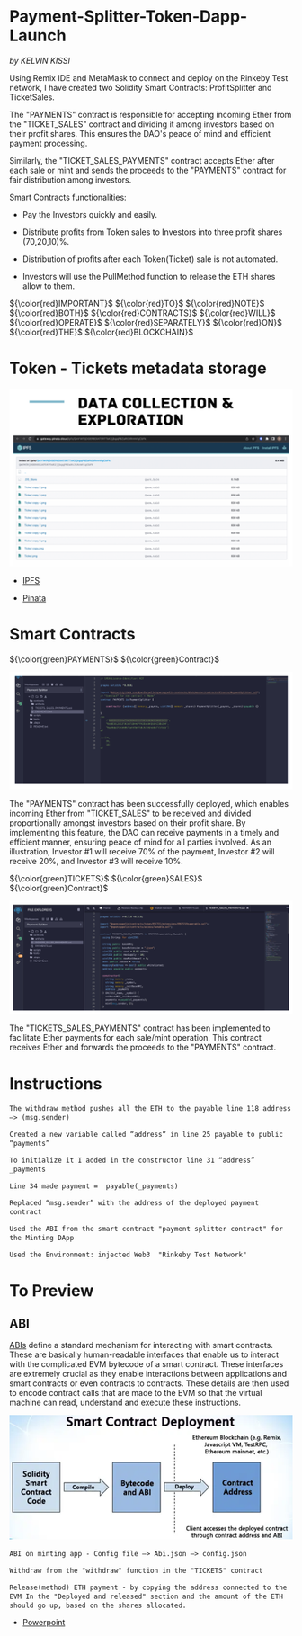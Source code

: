 # Payment-Splitter-Token-Dapp-Launch

*by KELVIN KISSI*

Using Remix IDE and MetaMask to connect and deploy on the Rinkeby Test network, I have created two Solidity Smart Contracts: ProfitSplitter and TicketSales. 

The "PAYMENTS" contract is responsible for accepting incoming Ether from the "TICKET_SALES" contract and dividing it among investors based on their profit shares. This ensures the DAO's peace of mind and efficient payment processing.

Similarly, the "TICKET_SALES_PAYMENTS" contract accepts Ether after each sale or mint and sends the proceeds to the "PAYMENTS" contract for fair distribution among investors.



Smart Contracts functionalities:

- Pay the Investors quickly and easily.

- Distribute profits from Token sales to Investors into three profit shares (70,20,10)%.

- Distribution of profits after each Token(Ticket) sale is not automated.

- Investors will use the PullMethod function to release the ETH shares allow to them. 


${\color{red}IMPORTANT}$ ${\color{red}TO}$ ${\color{red}NOTE}$ ${\color{red}BOTH}$ ${\color{red}CONTRACTS}$ ${\color{red}WILL}$ ${\color{red}OPERATE}$ ${\color{red}SEPARATELY}$ ${\color{red}ON}$ ${\color{red}THE}$ ${\color{red}BLOCKCHAIN}$



# Token - Tickets metadata storage

![](./Powerpoint-Presentation/metadata.jpeg)


- [IPFS](https://ipfs.io/)

- [Pinata](https://www.pinata.cloud/)


# Smart Contracts 

${\color{green}PAYMENTS}$ ${\color{green}Contract}$

![](./Powerpoint-Presentation/Paymentsplittercontract.jpeg)

The "PAYMENTS" contract has been successfully deployed, which enables incoming Ether from "TICKET_SALES" to be received and divided proportionally amongst investors based on their profit share. By implementing this feature, the DAO can receive payments in a timely and efficient manner, ensuring peace of mind for all parties involved. As an illustration, Investor #1 will receive 70% of the payment, Investor #2 will receive 20%, and Investor #3 will receive 10%.

${\color{green}TICKETS}$ ${\color{green}SALES}$ ${\color{green}Contract}$

![](./Powerpoint-Presentation/ticketsalecontract.jpeg)

The "TICKETS_SALES_PAYMENTS" contract has been implemented to facilitate Ether payments for each sale/mint operation. This contract receives Ether and forwards the proceeds to the "PAYMENTS" contract.


# Instructions 

``` 
The withdraw method pushes all the ETH to the payable line 118 address —> (msg.sender) 
```
``` 
Created a new variable called “address“ in line 25 payable to public “payments”
```
``` 
To initialize it I added in the constructor line 31 “address” _payments
```
```
Line 34 made payment =  payable(_payments)
```

```
Replaced “msg.sender” with the address of the deployed payment contract
```

```
Used the ABI from the smart contract "payment splitter contract" for the Minting DApp
```
```
Used the Environment: injected Web3  "Rinkeby Test Network"
```

# To Preview

## ABI

[ABIs](https://www.alchemy.com/overviews/what-is-an-abi-of-a-smart-contract-examples-and-usage)  define a standard mechanism for interacting with smart contracts. These are basically human-readable interfaces that enable us to interact with the complicated EVM bytecode of a smart contract.
These interfaces are extremely crucial as they enable interactions between applications and smart contracts or even contracts to contracts. These details are then used to encode contract calls that are made to the EVM so that the virtual machine can read, understand and execute these instructions.

<p align="center">                        
  <img src="./Powerpoint-Presentation/abi.jpeg">
   </a>
</p>

```
ABI on minting app - Config file —> Abi.json —> config.json
```
```
Withdraw from the "withdraw" function in the "TICKETS" contract 
```
```
Release(method) ETH payment - by copying the address connected to the EVM In the "Deployed and released" section and the amount of the ETH should go up, based on the shares allocated.
```

- [Powerpoint](https://github.com/kissikelvin/Payment-Splitter-Token-Dapp-Launch/blob/main/Powerpoint-Presentation/SALES%20TICKETS%20-%20PROFIT%20PAYMENT%20SPLITTER%20.pdf)

